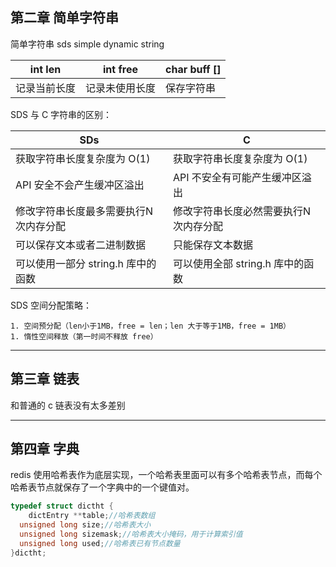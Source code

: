 

## 第二章 简单字符串

简单字符串 sds simple dynamic string

| int len      | int free       | char buff [] |
| ------------ | -------------- | ------------ |
| 记录当前长度 | 记录未使用长度 | 保存字符串   |

SDS 与 C 字符串的区别：

| SDs                                   | C                                     |
| ------------------------------------- | ------------------------------------- |
| 获取字符串长度复杂度为 O(1)           | 获取字符串长度复杂度为 O(1)           |
| API 安全不会产生缓冲区溢出            | API 不安全有可能产生缓冲区溢出        |
| 修改字符串长度最多需要执行N次内存分配 | 修改字符串长度必然需要执行N次内存分配 |
| 可以保存文本或者二进制数据            | 只能保存文本数据                      |
| 可以使用一部分 string.h 库中的函数    | 可以使用全部 string.h 库中的函数      |

SDS 空间分配策略：

	1. 空间预分配（len小于1MB，free = len；len 大于等于1MB，free = 1MB）
	1. 惰性空间释放（第一时间不释放 free）



---

## 第三章 链表

和普通的 c 链表没有太多差别

---

## 第四章 字典

redis 使用哈希表作为底层实现，一个哈希表里面可以有多个哈希表节点，而每个哈希表节点就保存了一个字典中的一个键值对。

~~~c++
typedef struct dictht {
	dictEntry **table;//哈希表数组
  unsigned long size;//哈希表大小
  unsigned long sizemask;//哈希表大小掩码，用于计算索引值
  unsigned long used;//哈希表已有节点数量
}dictht;
~~~





















